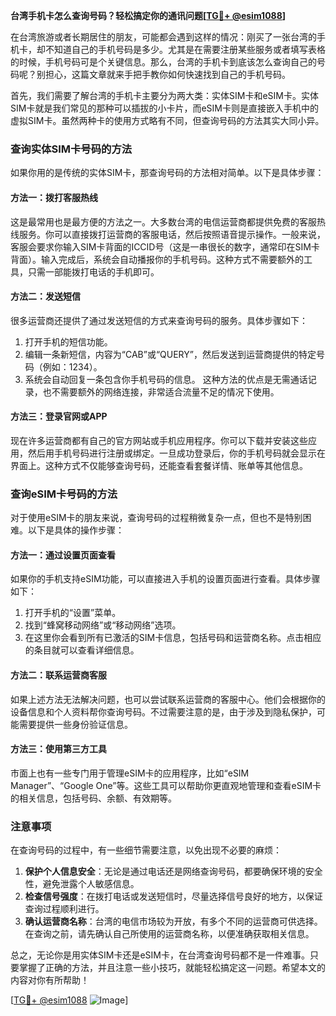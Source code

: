 **台湾手机卡怎么查询号码？轻松搞定你的通讯问题[[TG💪+ @esim1088](https://t.me/s/esim1088)]**

在台湾旅游或者长期居住的朋友，可能都会遇到这样的情况：刚买了一张台湾的手机卡，却不知道自己的手机号码是多少。尤其是在需要注册某些服务或者填写表格的时候，手机号码可是个关键信息。那么，台湾的手机卡到底该怎么查询自己的号码呢？别担心，这篇文章就来手把手教你如何快速找到自己的手机号码。

首先，我们需要了解台湾的手机卡主要分为两大类：实体SIM卡和eSIM卡。实体SIM卡就是我们常见的那种可以插拔的小卡片，而eSIM卡则是直接嵌入手机中的虚拟SIM卡。虽然两种卡的使用方式略有不同，但查询号码的方法其实大同小异。

### 查询实体SIM卡号码的方法

如果你用的是传统的实体SIM卡，那查询号码的方法相对简单。以下是具体步骤：

#### 方法一：拨打客服热线
这是最常用也是最方便的方法之一。大多数台湾的电信运营商都提供免费的客服热线服务。你可以直接拨打运营商的客服电话，然后按照语音提示操作。一般来说，客服会要求你输入SIM卡背面的ICCID号（这是一串很长的数字，通常印在SIM卡背面）。输入完成后，系统会自动播报你的手机号码。这种方式不需要额外的工具，只需一部能拨打电话的手机即可。

#### 方法二：发送短信
很多运营商还提供了通过发送短信的方式来查询号码的服务。具体步骤如下：
1. 打开手机的短信功能。
2. 编辑一条新短信，内容为“CAB”或“QUERY”，然后发送到运营商提供的特定号码（例如：1234）。
3. 系统会自动回复一条包含你手机号码的信息。
这种方法的优点是无需通话记录，也不需要额外的网络连接，非常适合流量不足的情况下使用。

#### 方法三：登录官网或APP
现在许多运营商都有自己的官方网站或手机应用程序。你可以下载并安装这些应用，然后用手机号码进行注册或绑定。一旦成功登录后，你的手机号码就会显示在界面上。这种方式不仅能够查询号码，还能查看套餐详情、账单等其他信息。

### 查询eSIM卡号码的方法

对于使用eSIM卡的朋友来说，查询号码的过程稍微复杂一点，但也不是特别困难。以下是具体的操作步骤：

#### 方法一：通过设置页面查看
如果你的手机支持eSIM功能，可以直接进入手机的设置页面进行查看。具体步骤如下：
1. 打开手机的“设置”菜单。
2. 找到“蜂窝移动网络”或“移动网络”选项。
3. 在这里你会看到所有已激活的SIM卡信息，包括号码和运营商名称。点击相应的条目就可以查看详细信息。

#### 方法二：联系运营商客服
如果上述方法无法解决问题，也可以尝试联系运营商的客服中心。他们会根据你的设备信息和个人资料帮你查询号码。不过需要注意的是，由于涉及到隐私保护，可能需要提供一些身份验证信息。

#### 方法三：使用第三方工具
市面上也有一些专门用于管理eSIM卡的应用程序，比如“eSIM Manager”、“Google One”等。这些工具可以帮助你更直观地管理和查看eSIM卡的相关信息，包括号码、余额、有效期等。

### 注意事项

在查询号码的过程中，有一些细节需要注意，以免出现不必要的麻烦：

1. **保护个人信息安全**：无论是通过电话还是网络查询号码，都要确保环境的安全性，避免泄露个人敏感信息。
2. **检查信号强度**：在拨打电话或发送短信时，尽量选择信号良好的地方，以保证查询过程顺利进行。
3. **确认运营商名称**：台湾的电信市场较为开放，有多个不同的运营商可供选择。在查询之前，请先确认自己所使用的运营商名称，以便准确获取相关信息。

总之，无论你是用实体SIM卡还是eSIM卡，在台湾查询号码都不是一件难事。只要掌握了正确的方法，并且注意一些小技巧，就能轻松搞定这一问题。希望本文的内容对你有所帮助！

[[TG💪+ @esim1088](https://t.me/s/esim1088) ![Image](https://i.postimg.cc/4NQfJmqS/Snipaste-2025-05-13-00-14-12.png)]